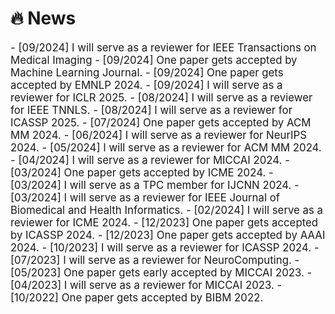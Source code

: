 # 🔥 News

<div class='paper-box-text' style="font-size: larger;" markdown="1">
- [09/2024] I will serve as a reviewer for IEEE Transactions on Medical Imaging
- [09/2024] One paper gets accepted by Machine Learning Journal.
- [09/2024] One paper gets accepted by EMNLP 2024.
- [09/2024] I will serve as a reviewer for ICLR 2025.
- [08/2024] I will serve as a reviewer for IEEE TNNLS.
- [08/2024] I will serve as a reviewer for ICASSP 2025.
- [07/2024] One paper gets accepted by ACM MM 2024.
- [06/2024] I will serve as a reviewer for NeurIPS 2024.
- [05/2024] I will serve as a reviewer for ACM MM 2024.
- [04/2024] I will serve as a reviewer for MICCAI 2024.
- [03/2024] One paper gets accepted by ICME 2024.
- [03/2024] I will serve as a TPC member for IJCNN 2024.
- [03/2024] I will serve as a reviewer for IEEE Journal of Biomedical and Health Informatics.
- [02/2024] I will serve as a reviewer for ICME 2024.
- [12/2023] One paper gets accepted by ICASSP 2024.
- [12/2023] One paper gets accepted by AAAI 2024.
- [10/2023] I will serve as a reviewer for ICASSP 2024.
- [07/2023] I will serve as a reviewer for NeuroComputing.
- [05/2023] One paper gets early accepted by MICCAI 2023.
- [04/2023] I will serve as a reviewer for MICCAI 2023.
- [10/2022] One paper gets accepted by BIBM 2022.

</div>
